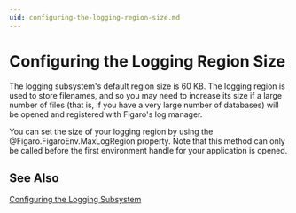 ```yaml
---
uid: configuring-the-logging-region-size.md
---
```


# Configuring the Logging Region Size

The logging subsystem's default region size is 60 KB. The logging region is used to store filenames, and so you may need to increase its size if a large number of files (that is, if you have a very large number of databases) will be opened and registered with Figaro's log manager.


You can set the size of your logging region by using the @Figaro.FigaroEnv.MaxLogRegion property. Note that this method can only be called before the first environment handle for your application is opened.


## See Also
[Configuring the Logging Subsystem](xref:configuring-the-logging-subsystem.md)